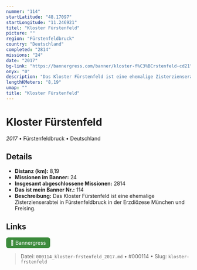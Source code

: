 ```yaml
---
nummer: "114"
startLatitude: "48.17097"
startLongitude: "11.246921"
titel: "Kloster Fürstenfeld"
picture: ""
region: "Fürstenfeldbruck"
country: "Deutschland"
completed: "2814"
missions: "24"
date: "2017"
bg-link: "https://bannergress.com/banner/kloster-f%C3%BCrstenfeld-cd21"
onyx: "0"
description: "Das Kloster Fürstenfeld ist eine ehemalige Zisterzienserabtei in Fürstenfeldbruck in der Erzdiözese München und Freising."
lengthKMeters: "8,19"
umap: ""
title: "Kloster Fürstenfeld"
---
```

# Kloster Fürstenfeld

*2017* • Fürstenfeldbruck • Deutschland



## Details
- **Distanz (km):** 8,19
- **Missionen im Banner:** 24
- **Insgesamt abgeschlossene Missionen:** 2814
- **Das ist mein Banner Nr.:** 114
- **Beschreibung:** Das Kloster Fürstenfeld ist eine ehemalige Zisterzienserabtei in Fürstenfeldbruck in der Erzdiözese München und Freising.


## Links
<div style="margin-top: 0.5em;">
<a href="https://bannergress.com/banner/kloster-f%C3%BCrstenfeld-cd21" target="_blank" style="display:inline-block;margin-right:8px;padding:6px 12px;background-color:#3c8b3c;color:white;text-decoration:none;border-radius:6px;">🔗 Bannergress</a>

</div>


> Datei: `000114_kloster-frstenfeld_2017.md` • #000114 • Slug: `kloster-frstenfeld`
